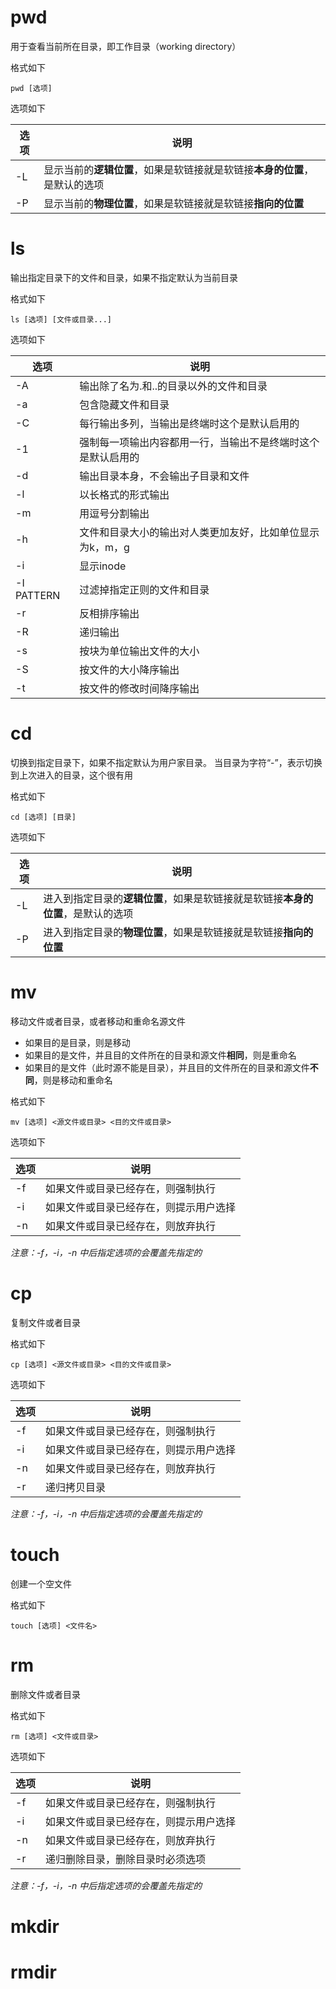 # pwd
用于查看当前所在目录，即工作目录（working directory）

格式如下
```
pwd [选项]
```

选项如下

|选项 | 说明 |
|--- |--- |
|-L | 显示当前的**逻辑位置**，如果是软链接就是软链接**本身的位置**，是默认的选项|
|-P | 显示当前的**物理位置**，如果是软链接就是软链接**指向的位置** |


# ls
输出指定目录下的文件和目录，如果不指定默认为当前目录

格式如下
```
ls [选项] [文件或目录...]
```

选项如下

|选项 | 说明 |
|--- |--- |
|-A | 输出除了名为.和..的目录以外的文件和目录|
|-a | 包含隐藏文件和目录 |
|-C | 每行输出多列，当输出是终端时这个是默认启用的 |
|-1 | 强制每一项输出内容都用一行，当输出不是终端时这个是默认启用的 |
|-d | 输出目录本身，不会输出子目录和文件 |
|-l | 以长格式的形式输出 |
|-m | 用逗号分割输出 |
|-h | 文件和目录大小的输出对人类更加友好，比如单位显示为k，m，g |
|-i | 显示inode |
|-I PATTERN| 过滤掉指定正则的文件和目录 |
|-r | 反相排序输出 |
|-R | 递归输出 |
|-s | 按块为单位输出文件的大小 |
|-S | 按文件的大小降序输出 |
|-t | 按文件的修改时间降序输出 |


# cd
切换到指定目录下，如果不指定默认为用户家目录。
当目录为字符“-”，表示切换到上次进入的目录，这个很有用

格式如下
```
cd [选项] [目录]
```

选项如下

|选项 | 说明 |
|--- |--- |
|-L | 进入到指定目录的**逻辑位置**，如果是软链接就是软链接**本身的位置**，是默认的选项|
|-P | 进入到指定目录的**物理位置**，如果是软链接就是软链接**指向的位置** |


# mv 
移动文件或者目录，或者移动和重命名源文件
- 如果目的是目录，则是移动
- 如果目的是文件，并且目的文件所在的目录和源文件**相同**，则是重命名
- 如果目的是文件（此时源不能是目录），并且目的文件所在的目录和源文件**不同**，则是移动和重命名


格式如下
```
mv [选项] <源文件或目录> <目的文件或目录>
```

选项如下

|选项 | 说明 |
|--- |--- |
|-f | 如果文件或目录已经存在，则强制执行 |
|-i | 如果文件或目录已经存在，则提示用户选择 |
|-n | 如果文件或目录已经存在，则放弃执行 |

*注意：-f，-i，-n 中后指定选项的会覆盖先指定的*


# cp
复制文件或者目录

格式如下
```
cp [选项] <源文件或目录> <目的文件或目录>
```

选项如下

|选项 | 说明 |
|--- |--- |
|-f | 如果文件或目录已经存在，则强制执行 |
|-i | 如果文件或目录已经存在，则提示用户选择 |
|-n | 如果文件或目录已经存在，则放弃执行 |
|-r | 递归拷贝目录 |

*注意：-f，-i，-n 中后指定选项的会覆盖先指定的*


# touch
创建一个空文件

格式如下
```
touch [选项] <文件名>
```


# rm
删除文件或者目录

格式如下
```
rm [选项] <文件或目录>
```

选项如下

|选项 | 说明 |
|--- |--- |
|-f | 如果文件或目录已经存在，则强制执行 |
|-i | 如果文件或目录已经存在，则提示用户选择 |
|-n | 如果文件或目录已经存在，则放弃执行 |
|-r | 递归删除目录，删除目录时必须选项 |

*注意：-f，-i，-n 中后指定选项的会覆盖先指定的*



# mkdir 
# rmdir

